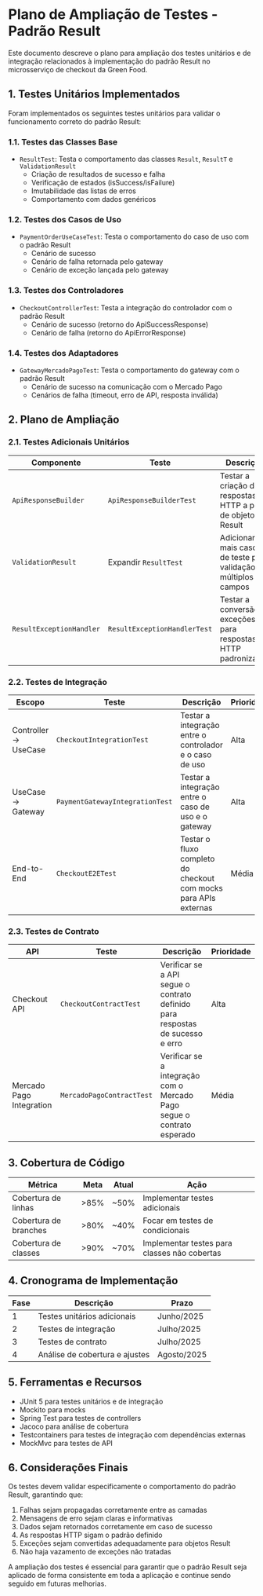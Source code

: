 # Plano de Ampliação de Testes - Padrão Result

Este documento descreve o plano para ampliação dos testes unitários e de integração relacionados à implementação do padrão Result no microsserviço de checkout da Green Food.

## 1. Testes Unitários Implementados

Foram implementados os seguintes testes unitários para validar o funcionamento correto do padrão Result:

### 1.1. Testes das Classes Base

- `ResultTest`: Testa o comportamento das classes `Result`, `ResultT` e `ValidationResult`
  - Criação de resultados de sucesso e falha
  - Verificação de estados (isSuccess/isFailure)
  - Imutabilidade das listas de erros
  - Comportamento com dados genéricos

### 1.2. Testes dos Casos de Uso

- `PaymentOrderUseCaseTest`: Testa o comportamento do caso de uso com o padrão Result
  - Cenário de sucesso
  - Cenário de falha retornada pelo gateway
  - Cenário de exceção lançada pelo gateway

### 1.3. Testes dos Controladores

- `CheckoutControllerTest`: Testa a integração do controlador com o padrão Result
  - Cenário de sucesso (retorno do ApiSuccessResponse)
  - Cenário de falha (retorno do ApiErrorResponse)

### 1.4. Testes dos Adaptadores

- `GatewayMercadoPagoTest`: Testa o comportamento do gateway com o padrão Result
  - Cenário de sucesso na comunicação com o Mercado Pago
  - Cenários de falha (timeout, erro de API, resposta inválida)

## 2. Plano de Ampliação

### 2.1. Testes Adicionais Unitários

| Componente | Teste | Descrição | Prioridade |
|------------|-------|-----------|------------|
| `ApiResponseBuilder` | `ApiResponseBuilderTest` | Testar a criação de respostas HTTP a partir de objetos Result | Alta |
| `ValidationResult` | Expandir `ResultTest` | Adicionar mais casos de teste para validação de múltiplos campos | Média |
| `ResultExceptionHandler` | `ResultExceptionHandlerTest` | Testar a conversão de exceções para respostas HTTP padronizadas | Alta |

### 2.2. Testes de Integração

| Escopo | Teste | Descrição | Prioridade |
|--------|-------|-----------|------------|
| Controller -> UseCase | `CheckoutIntegrationTest` | Testar a integração entre o controlador e o caso de uso | Alta |
| UseCase -> Gateway | `PaymentGatewayIntegrationTest` | Testar a integração entre o caso de uso e o gateway | Alta |
| End-to-End | `CheckoutE2ETest` | Testar o fluxo completo do checkout com mocks para APIs externas | Média |

### 2.3. Testes de Contrato

| API | Teste | Descrição | Prioridade |
|-----|-------|-----------|------------|
| Checkout API | `CheckoutContractTest` | Verificar se a API segue o contrato definido para respostas de sucesso e erro | Alta |
| Mercado Pago Integration | `MercadoPagoContractTest` | Verificar se a integração com o Mercado Pago segue o contrato esperado | Média |

## 3. Cobertura de Código

| Métrica | Meta | Atual | Ação |
|---------|------|-------|------|
| Cobertura de linhas | >85% | ~50% | Implementar testes adicionais |
| Cobertura de branches | >80% | ~40% | Focar em testes de condicionais |
| Cobertura de classes | >90% | ~70% | Implementar testes para classes não cobertas |

## 4. Cronograma de Implementação

| Fase | Descrição | Prazo |
|------|-----------|-------|
| 1 | Testes unitários adicionais | Junho/2025 |
| 2 | Testes de integração | Julho/2025 |
| 3 | Testes de contrato | Julho/2025 |
| 4 | Análise de cobertura e ajustes | Agosto/2025 |

## 5. Ferramentas e Recursos

- JUnit 5 para testes unitários e de integração
- Mockito para mocks
- Spring Test para testes de controllers
- Jacoco para análise de cobertura
- Testcontainers para testes de integração com dependências externas
- MockMvc para testes de API

## 6. Considerações Finais

Os testes devem validar especificamente o comportamento do padrão Result, garantindo que:

1. Falhas sejam propagadas corretamente entre as camadas
2. Mensagens de erro sejam claras e informativas
3. Dados sejam retornados corretamente em caso de sucesso
4. As respostas HTTP sigam o padrão definido
5. Exceções sejam convertidas adequadamente para objetos Result
6. Não haja vazamento de exceções não tratadas

A ampliação dos testes é essencial para garantir que o padrão Result seja aplicado de forma consistente em toda a aplicação e continue sendo seguido em futuras melhorias.